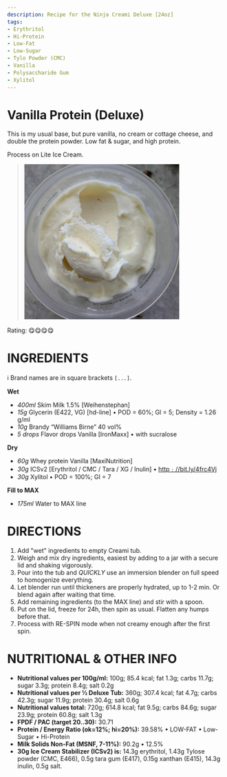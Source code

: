 ```yaml
---
description: Recipe for the Ninja Creami Deluxe [24oz]
tags:
- Erythritol
- Hi-Protein
- Low-Fat
- Low-Sugar
- Tylo Powder (CMC)
- Vanilla
- Polysaccharide Gum
- Xylitol
---
```

# Vanilla Protein (Deluxe)

This is my usual base, but pure vanilla, no cream or cottage cheese, and double the protein powder.
Low fat & sugar, and high protein.

Process on Lite Ice Cream.

> <img width=360 alt="Spun Ice Cream" src="https://raw.githubusercontent.com/jhermann/ice-creamery/refs/heads/main/recipes/Vanilla%20Protein%20(Deluxe)/Vanilla-Protein_2025-05-12.jpg" />

Rating: 😋😋😋😋

# INGREDIENTS

ℹ️ Brand names are in square brackets `[...]`.

**Wet**

  - _400ml_ Skim Milk 1.5% [Weihenstephan]
  - _15g_ Glycerin (E422, VG) [hd-line] • POD = 60%; GI = 5; Density = 1.26 g/ml
  - _10g_ Brandy “Williams Birne” 40 vol%
  - _5 drops_ Flavor drops Vanilla [IronMaxx] • with sucralose

**Dry**

  - _60g_ Whey protein Vanilla [MaxiNutrition]
  - _30g_ ICSv2 [Erythritol / CMC / Tara / XG / Inulin] • [http﹕//bit.ly/4frc4Vj](https://github.com/jhermann/ice-creamery/tree/main/recipes/Ice%20Cream%20Stabilizer%20%28ICS%29)
  - _30g_ Xylitol • POD = 100%; GI = 7

**Fill to MAX**

  - _175ml_ Water to MAX line

# DIRECTIONS

 1. Add "wet" ingredients to empty Creami tub.
 1. Weigh and mix dry ingredients, easiest by adding to a jar with a secure lid and shaking vigorously.
 1. Pour into the tub and *QUICKLY* use an immersion blender on full speed to homogenize everything.
 1. Let blender run until thickeners are properly hydrated, up to 1-2 min. Or blend again after waiting that time.
 1. Add remaining ingredients (to the MAX line) and stir with a spoon.
 1. Put on the lid, freeze for 24h, then spin as usual. Flatten any humps before that.
 1. Process with RE-SPIN mode when not creamy enough after the first spin.

# NUTRITIONAL & OTHER INFO
- **Nutritional values per 100g/ml:** 100g; 85.4 kcal; fat 1.3g; carbs 11.7g; sugar 3.3g; protein 8.4g; salt 0.2g
- **Nutritional values per ½ Deluxe Tub:** 360g; 307.4 kcal; fat 4.7g; carbs 42.3g; sugar 11.9g; protein 30.4g; salt 0.6g
- **Nutritional values total:** 720g; 614.8 kcal; fat 9.5g; carbs 84.6g; sugar 23.9g; protein 60.8g; salt 1.3g
- **FPDF / PAC (target 20..30):** 30.71
- **Protein / Energy Ratio (ok=12%; hi=20%):** 39.58% • LOW-FAT • Low-Sugar • Hi-Protein
- **Milk Solids Non-Fat (MSNF, 7-11%):** 90.2g • 12.5%
- **30g Ice Cream Stabilizer (ICSv2) is:** 14.3g erythritol, 1.43g Tylose powder (CMC, E466), 
0.5g tara gum (E417), 0.15g xanthan (E415),
14.3g inulin, 0.5g salt.
